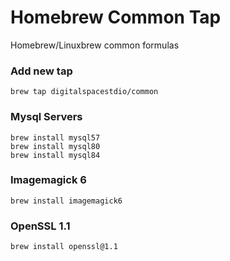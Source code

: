 # Homebrew Common Tap
Homebrew/Linuxbrew common formulas

### Add new tap
```
brew tap digitalspacestdio/common
```

### Mysql Servers
```
brew install mysql57
brew install mysql80
brew install mysql84
```

### Imagemagick 6
```
brew install imagemagick6
```

### OpenSSL 1.1
```
brew install openssl@1.1
```
